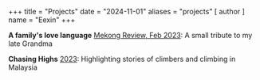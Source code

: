 +++
title = "Projects"
date = "2024-11-01"
aliases = "projects"
[ author ]
  name = "Eexin"
+++

**A family's love language** [Mekong Review, Feb 2023](https://mekongreview.com/a-familys-love-language/):
A small tribute to my late Grandma

**Chasing Highs** [2023](https://chasinghighs.substack.com/): Highlighting stories of climbers and climbing in Malaysia 

